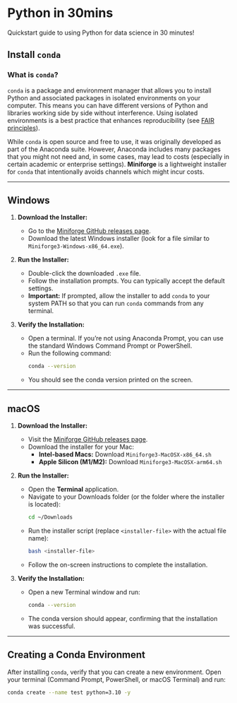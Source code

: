 # Python in 30mins  
Quickstart guide to using Python for data science in 30 minutes!

## Install `conda`

### What is `conda`?

`conda` is a package and environment manager that allows you to install Python and associated packages in isolated environments on your computer. This means you can have different versions of Python and libraries working side by side without interference. Using isolated environments is a best practice that enhances reproducibility (see [FAIR principles](https://en.wikipedia.org/wiki/FAIR_data)).

While `conda` is open source and free to use, it was originally developed as part of the Anaconda suite. However, Anaconda includes many packages that you might not need and, in some cases, may lead to costs (especially in certain academic or enterprise settings). **Miniforge** is a lightweight installer for `conda` that intentionally avoids channels which might incur costs.

---

## Windows

1. **Download the Installer:**
   - Go to the [Miniforge GitHub releases page](https://github.com/conda-forge/miniforge/releases).
   - Download the latest Windows installer (look for a file similar to `Miniforge3-Windows-x86_64.exe`).

2. **Run the Installer:**
   - Double-click the downloaded `.exe` file.
   - Follow the installation prompts. You can typically accept the default settings.
   - **Important:** If prompted, allow the installer to add `conda` to your system PATH so that you can run `conda` commands from any terminal.

3. **Verify the Installation:**
   - Open a terminal. If you’re not using Anaconda Prompt, you can use the standard Windows Command Prompt or PowerShell.
   - Run the following command:
     ```bash
     conda --version
     ```
   - You should see the conda version printed on the screen.

---

## macOS

1. **Download the Installer:**
   - Visit the [Miniforge GitHub releases page](https://github.com/conda-forge/miniforge/releases).
   - Download the installer for your Mac:
     - **Intel-based Macs:** Download `Miniforge3-MacOSX-x86_64.sh`
     - **Apple Silicon (M1/M2):** Download `Miniforge3-MacOSX-arm64.sh`

2. **Run the Installer:**
   - Open the **Terminal** application.
   - Navigate to your Downloads folder (or the folder where the installer is located):
     ```bash
     cd ~/Downloads
     ```
   - Run the installer script (replace `<installer-file>` with the actual file name):
     ```bash
     bash <installer-file>
     ```
   - Follow the on-screen instructions to complete the installation.

3. **Verify the Installation:**
   - Open a new Terminal window and run:
     ```bash
     conda --version
     ```
   - The conda version should appear, confirming that the installation was successful.

---

## Creating a Conda Environment

After installing `conda`, verify that you can create a new environment. Open your terminal (Command Prompt, PowerShell, or macOS Terminal) and run:

```bash
conda create --name test python=3.10 -y

